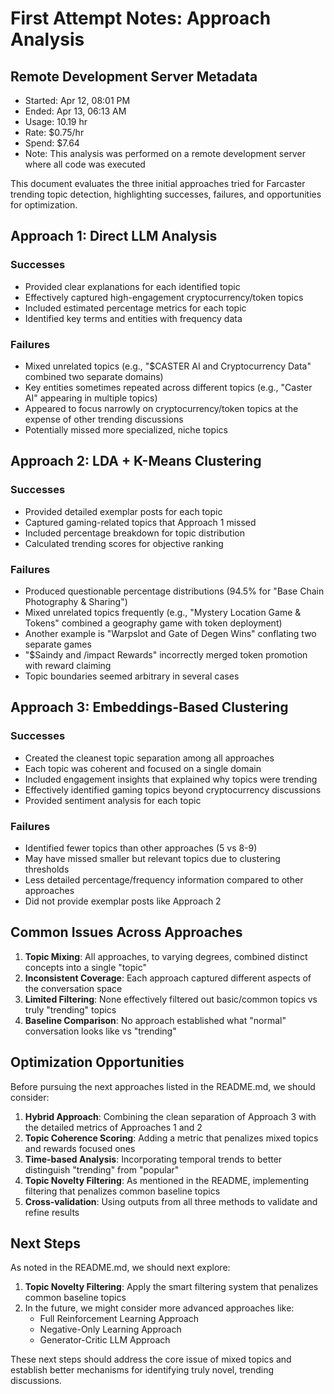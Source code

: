 # First Attempt Notes: Approach Analysis

## Remote Development Server Metadata
- Started: Apr 12, 08:01 PM
- Ended: Apr 13, 06:13 AM
- Usage: 10.19 hr
- Rate: $0.75/hr
- Spend: $7.64
- Note: This analysis was performed on a remote development server where all code was executed

This document evaluates the three initial approaches tried for Farcaster trending topic detection, highlighting successes, failures, and opportunities for optimization.

## Approach 1: Direct LLM Analysis

### Successes
- Provided clear explanations for each identified topic
- Effectively captured high-engagement cryptocurrency/token topics
- Included estimated percentage metrics for each topic
- Identified key terms and entities with frequency data

### Failures
- Mixed unrelated topics (e.g., "$CASTER AI and Cryptocurrency Data" combined two separate domains)
- Key entities sometimes repeated across different topics (e.g., "Caster AI" appearing in multiple topics)
- Appeared to focus narrowly on cryptocurrency/token topics at the expense of other trending discussions
- Potentially missed more specialized, niche topics

## Approach 2: LDA + K-Means Clustering

### Successes
- Provided detailed exemplar posts for each topic
- Captured gaming-related topics that Approach 1 missed
- Included percentage breakdown for topic distribution
- Calculated trending scores for objective ranking

### Failures
- Produced questionable percentage distributions (94.5% for "Base Chain Photography & Sharing")
- Mixed unrelated topics frequently (e.g., "Mystery Location Game & Tokens" combined a geography game with token deployment)
- Another example is "Warpslot and Gate of Degen Wins" conflating two separate games
- "$Saindy and /impact Rewards" incorrectly merged token promotion with reward claiming
- Topic boundaries seemed arbitrary in several cases

## Approach 3: Embeddings-Based Clustering

### Successes
- Created the cleanest topic separation among all approaches
- Each topic was coherent and focused on a single domain
- Included engagement insights that explained why topics were trending
- Effectively identified gaming topics beyond cryptocurrency discussions
- Provided sentiment analysis for each topic

### Failures
- Identified fewer topics than other approaches (5 vs 8-9)
- May have missed smaller but relevant topics due to clustering thresholds
- Less detailed percentage/frequency information compared to other approaches
- Did not provide exemplar posts like Approach 2

## Common Issues Across Approaches

1. **Topic Mixing**: All approaches, to varying degrees, combined distinct concepts into a single "topic"
2. **Inconsistent Coverage**: Each approach captured different aspects of the conversation space
3. **Limited Filtering**: None effectively filtered out basic/common topics vs truly "trending" topics
4. **Baseline Comparison**: No approach established what "normal" conversation looks like vs "trending"

## Optimization Opportunities

Before pursuing the next approaches listed in the README.md, we should consider:

1. **Hybrid Approach**: Combining the clean separation of Approach 3 with the detailed metrics of Approaches 1 and 2
2. **Topic Coherence Scoring**: Adding a metric that penalizes mixed topics and rewards focused ones
3. **Time-based Analysis**: Incorporating temporal trends to better distinguish "trending" from "popular"
4. **Topic Novelty Filtering**: As mentioned in the README, implementing filtering that penalizes common baseline topics
5. **Cross-validation**: Using outputs from all three methods to validate and refine results

## Next Steps

As noted in the README.md, we should next explore:

1. **Topic Novelty Filtering**: Apply the smart filtering system that penalizes common baseline topics
2. In the future, we might consider more advanced approaches like:
   - Full Reinforcement Learning Approach
   - Negative-Only Learning Approach
   - Generator-Critic LLM Approach

These next steps should address the core issue of mixed topics and establish better mechanisms for identifying truly novel, trending discussions.